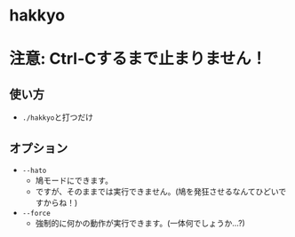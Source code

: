 # hakkyo
# 注意: Ctrl-Cするまで止まりません！

## 使い方
- `./hakkyo`と打つだけ

## オプション
- `--hato`
    - 鳩モードにできます。
    - ですが、そのままでは実行できません。(鳩を発狂させるなんてひどいですからね！)
- `--force`
    - 強制的に何かの動作が実行できます。(一体何でしょうか...?)
